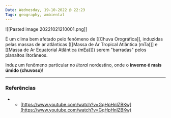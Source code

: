 ```yaml
---
Date: Wednesday, 19-10-2022 @ 22:23
Tags: geography, ambiental
---
```

![[Pasted image 20221021210001.png]]

É um clima bem afetado pelo fenômeno de [[Chuva Orográfica]], induzidas pelas massas de ar atlânticas ([[Massa de Ar Tropical Atlântica (mTa)]] e [[Massa de Ar Equatorial Atlântica (mEa)]]) serem "barradas" pelos planaltos litorâneos.

Induz um fenômeno particular no *litoral* nordestino, onde o **inverno é mais úmido (chuvoso)**! 


---
### Referências
- - [https://www.youtube.com/watch?v=GqHpHnlZBKw](https://www.youtube.com/watch?v=GqHpHnlZBKw)